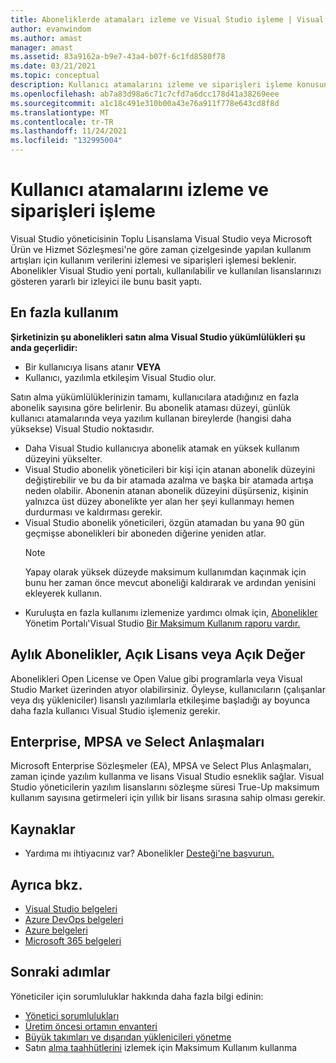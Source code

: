 ```yaml
---
title: Aboneliklerde atamaları izleme ve Visual Studio işleme | Visual Studio Market
author: evanwindom
ms.author: amast
manager: amast
ms.assetid: 83a9162a-b9e7-43a4-b07f-6c1fd8580f78
ms.date: 03/21/2021
ms.topic: conceptual
description: Kullanıcı atamalarını izleme ve siparişleri işleme konusunda yöneticilerin sorumluluğu hakkında bilgi edinebilirsiniz.
ms.openlocfilehash: ab7a83d98a6c71c7cfd7a6dcc178d41a38269eee
ms.sourcegitcommit: a1c18c491e310b00a43e76a911f778e643cd8f8d
ms.translationtype: MT
ms.contentlocale: tr-TR
ms.lasthandoff: 11/24/2021
ms.locfileid: "132995004"
---
```

# <a name="track-user-assignment-and-process-orders"></a>Kullanıcı atamalarını izleme ve siparişleri işleme
Visual Studio yöneticisinin Toplu Lisanslama Visual Studio veya Microsoft Ürün ve Hizmet Sözleşmesi'ne göre zaman çizelgesinde yapılan kullanım artışları için kullanım verilerini izlemesi ve siparişleri işlemesi beklenir. Abonelikler Visual Studio yeni portalı, kullanılabilir ve kullanılan lisanslarınızı gösteren yararlı bir izleyici ile bunu basit yaptı.

## <a name="maximum-usage"></a>En fazla kullanım
**Şirketinizin şu abonelikleri satın alma Visual Studio yükümlülükleri şu anda geçerlidir:**
- Bir kullanıcıya lisans atanır **VEYA**
- Kullanıcı, yazılımla etkileşim Visual Studio olur.

Satın alma yükümlülüklerinizin tamamı, kullanıcılara atadığınız en fazla abonelik sayısına göre belirlenir. Bu abonelik ataması düzeyi, günlük kullanıcı atamalarında veya yazılım kullanan bireylerde (hangisi daha yüksekse) Visual Studio noktasıdır.

- Daha Visual Studio kullanıcıya abonelik atamak en yüksek kullanım düzeyini yükselter.  
- Visual Studio abonelik yöneticileri bir kişi için atanan abonelik düzeyini değiştirebilir ve bu da bir atamada azalma ve başka bir atamada artışa neden olabilir. Abonenin atanan abonelik düzeyini düşürseniz, kişinin yalnızca üst düzey abonelikte yer alan her şeyi kullanmayı hemen durdurması ve kaldırması gerekir. 
- Visual Studio abonelik yöneticileri, özgün atamadan bu yana 90 gün geçmişse abonelikleri bir aboneden diğerine yeniden atlar. 
    > [!NOTE]
    > Yapay olarak yüksek düzeyde maksimum kullanımdan kaçınmak için bunu her zaman önce mevcut aboneliği kaldırarak ve ardından yenisini ekleyerek kullanın. 
- Kuruluşta en fazla kullanımı izlemenize yardımcı olmak için, [Abonelikler](maximum-usage.md) Yönetim Portalı'Visual Studio [Bir Maksimum Kullanım raporu vardır.](https://manage.visualstudio.com) 

## <a name="monthly-subscriptions-open-license-or-open-value"></a>Aylık Abonelikler, Açık Lisans veya Açık Değer
Abonelikleri Open License ve Open Value gibi programlarla veya Visual Studio Market üzerinden atıyor olabilirsiniz. Öyleyse, kullanıcıların (çalışanlar veya dış yükleniciler) lisanslı yazılımlarla etkileşime başladığı ay boyunca daha fazla kullanıcı Visual Studio işlemeniz gerekir.

## <a name="enterprise-mpsa-and-select-agreements"></a>Enterprise, MPSA ve Select Anlaşmaları
Microsoft Enterprise Sözleşmeler (EA), MPSA ve Select Plus Anlaşmaları, zaman içinde yazılım kullanma ve lisans Visual Studio esneklik sağlar. Visual Studio yöneticilerin yazılım lisanslarını sözleşme süresi True-Up maksimum kullanım sayısına getirmeleri için yıllık bir lisans sırasına sahip olması gerekir.

## <a name="resources"></a>Kaynaklar
- Yardıma mı ihtiyacınız var?  Abonelikler [Desteği'ne başvurun.](https://aka.ms/vsadminhelp)

## <a name="see-also"></a>Ayrıca bkz.
- [Visual Studio belgeleri](/visualstudio/)
- [Azure DevOps belgeleri](/azure/devops/)
- [Azure belgeleri](/azure/)
- [Microsoft 365 belgeleri](/microsoft-365/)

## <a name="next-steps"></a>Sonraki adımlar
Yöneticiler için sorumluluklar hakkında daha fazla bilgi edinin:
- [Yönetici sorumlulukları](admin-responsibilities.md)
- [Üretim öncesi ortamın envanteri](admin-inventory.md)
- [Büyük takımları ve dışarıdan yüklenicileri yönetme](manage-teams.md)
- Satın [alma taahhütlerini](maximum-usage.md) izlemek için Maksimum Kullanım kullanma
